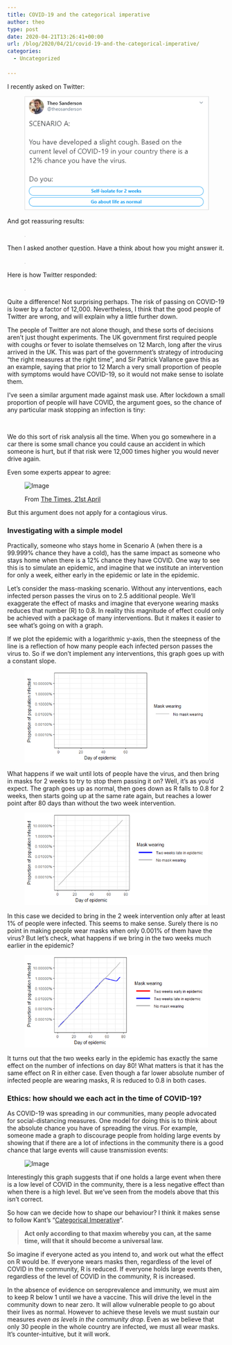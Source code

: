 ```yaml
---
title: COVID-19 and the categorical imperative
author: theo
type: post
date: 2020-04-21T13:26:41+00:00
url: /blog/2020/04/21/covid-19-and-the-categorical-imperative/
categories:
  - Uncategorized

---
```

I recently asked on Twitter:<figure class="wp-block-image is-resized">


<img style="border:1px solid #DDD" src="/post/archive_posts/old_wp_images/wp-content/uploads/2020/04/image.png" /> </figure> 

And got reassuring results:<figure class="wp-block-image is-resized">

<img style="border:1px solid #DDD" src="/post/archive_posts/old_wp_images/wp-content/uploads/2020/04/image-1.png" alt="" class="wp-image-377" srcset="/post/archive_posts/old_wp_images/wp-content/uploads/2020/04/image-1.png 476w, /post/archive_posts/old_wp_images/wp-content/uploads/2020/04/image-1-300x67.png 300w" sizes="(max-width: 476px) 85vw, 476px" /> </figure> 

Then I asked another question. Have a think about how you might answer it.<figure class="wp-block-image is-resized">

<img style="border:1px solid #DDD" src="/post/archive_posts/old_wp_images/wp-content/uploads/2020/04/image-2.png" alt="" class="wp-image-378" srcset="/post/archive_posts/old_wp_images/wp-content/uploads/2020/04/image-2.png 475w, /post/archive_posts/old_wp_images/wp-content/uploads/2020/04/image-2-300x171.png 300w" sizes="(max-width: 475px) 85vw, 475px" /> </figure> 

Here is how Twitter responded:<figure class="wp-block-image">

<img style="border:1px solid #DDD" src="/post/archive_posts/old_wp_images/wp-content/uploads/2020/04/image-4.png" alt="" class="wp-image-381" srcset="/post/archive_posts/old_wp_images/wp-content/uploads/2020/04/image-4.png 425w, /post/archive_posts/old_wp_images/wp-content/uploads/2020/04/image-4-300x62.png 300w" sizes="(max-width: 425px) 85vw, 425px" /> </figure> 

Quite a difference! Not surprising perhaps. The risk of passing on COVID-19 is lower by a factor of 12,000. Nevertheless, I think that the good people of Twitter are wrong, and will explain why a little further down.

The people of Twitter are not alone though, and these sorts of decisions aren&#8217;t just thought experiments. The UK government first required people with coughs or fever to isolate themselves on 12 March, long after the virus arrived in the UK. This was part of the government&#8217;s strategy of introducing &#8220;the right measures at the right time&#8221;, and Sir Patrick Vallance gave this as an example, saying that prior to 12 March a very small proportion of people with symptoms would have COVID-19, so it would not make sense to isolate them. 

I&#8217;ve seen a similar argument made against mask use. After lockdown a small proportion of people will have COVID, the argument goes, so the chance of any particular mask stopping an infection is tiny:<figure class="wp-block-image">

<img src="/post/archive_posts/old_wp_images/wp-content/uploads/2020/04/image-5.png" alt="" class="wp-image-385" srcset="/post/archive_posts/old_wp_images/wp-content/uploads/2020/04/image-5.png 477w, /post/archive_posts/old_wp_images/wp-content/uploads/2020/04/image-5-300x126.png 300w" sizes="(max-width: 477px) 85vw, 477px" /> </figure> 

We do this sort of risk analysis all the time. When you go somewhere in a car there is some small chance you could cause an accident in which someone is hurt, but if that risk were 12,000 times higher you would never drive again.

Even some experts appear to agree:<figure class="wp-block-image is-resized">

<img src="https://pbs.twimg.com/media/EWHRh0OXQAAnd01?format=jpg&name=large" alt="Image" width="426" height="292" /> <figcaption>From [The Times, 21st April][1]</figcaption></figure> 

But this argument does not apply for a contagious virus.

### Investigating with a simple model

Practically, someone who stays home in Scenario A (when there is a 99.999% chance they have a cold), has the same impact as someone who stays home when there is a 12% chance they have COVID. One way to see this is to simulate an epidemic, and imagine that we institute an intervention for only a week, either early in the epidemic or late in the epidemic. 

Let&#8217;s consider the mass-masking scenario. Without any interventions, each infected person passes the virus on to 2.5 additional people. We&#8217;ll exaggerate the effect of masks and imagine that everyone wearing masks reduces that number (R) to 0.8. In reality this magnitude of effect could only be achieved with a package of many interventions. But it makes it easier to see what&#8217;s going on with a graph.

If we plot the epidemic with a logarithmic y-axis, then the steepness of the line is a reflection of how many people each infected person passes the virus to. So if we don&#8217;t implement any interventions, this graph goes up with a constant slope.<figure class="wp-block-image">

<img src="/post/archive_posts/old_wp_images/wp-content/uploads/2020/04/step1.gif" alt="" class="wp-image-396" /> </figure> 

What happens if we wait until lots of people have the virus, and then bring in masks for 2 weeks to try to stop them passing it on? Well, it&#8217;s as you&#8217;d expect. The graph goes up as normal, then goes down as R falls to 0.8 for 2 weeks, then starts going up at the same rate again, but reaches a lower point after 80 days than without the two week intervention.<figure class="wp-block-image">

<img src="/post/archive_posts/old_wp_images/wp-content/uploads/2020/04/step2.gif" alt="" class="wp-image-397" /> </figure> 

In this case we decided to bring in the 2 week intervention only after at least 1% of people were infected. This seems to make sense. Surely there is no point in making people wear masks when only 0.001% of them have the virus? But let&#8217;s check, what happens if we bring in the two weeks much earlier in the epidemic?<figure class="wp-block-image">

<img src="/post/archive_posts/old_wp_images/wp-content/uploads/2020/04/step3.gif" alt="" class="wp-image-398" /> </figure> 

It turns out that the two weeks early in the epidemic has exactly the same effect on the number of infections on day 80! What matters is that it has the same effect on R in either case. Even though a far lower absolute number of infected people are wearing masks, R is reduced to 0.8 in both cases.



### Ethics: how should we each act in the time of COVID-19?

As COVID-19 was spreading in our communities, many people advocated for social-distancing measures. One model for doing this is to think about the absolute chance you have of spreading the virus. For example, someone made a graph to discourage people from holding large events by showing that if there are a lot of infections in the community there is a good chance that large events will cause transmission events:<figure class="wp-block-image">

![Image][2] </figure> 

Interestingly this graph suggests that if one holds a large event when there is a low level of COVID in the community, there is a less negative effect than when there is a high level. But we&#8217;ve seen from the models above that this isn&#8217;t correct.

So how can we decide how to shape our behaviour? I think it makes sense to follow Kant&#8217;s &#8220;[Categorical Imperative][3]&#8220;.

<blockquote class="wp-block-quote">
  <p>
    <strong>Act only according to that&nbsp;maxim&nbsp;whereby you can, at the same time, will that it should become a universal law.</strong>
  </p>
</blockquote>

So imagine if everyone acted as you intend to, and work out what the effect on R would be. If everyone wears masks then, regardless of the level of COVID in the community, R is reduced. If everyone holds large events then, regardless of the level of COVID in the community, R is increased. 

In the absence of evidence on seroprevalence and immunity, we must aim to keep R below 1 until we have a vaccine. This will drive the level in the community down to near zero. It will allow vulnerable people to go about their lives as normal. However to achieve these levels we must sustain our measures _even as levels in the community drop_. Even as we believe that only 30 people in the whole country are infected, we must all wear masks. It&#8217;s counter-intuitive, but it will work.

 [1]: https://www.thetimes.co.uk/article/facemasks-for-public-risk-nhs-shortage-q5bkzvzql
 [2]: https://pbs.twimg.com/media/EV5HbwjVAAYZbz0?format=jpg&name=4096x4096
 [3]: https://en.wikipedia.org/wiki/Categorical_imperative